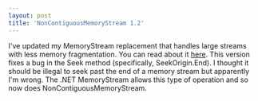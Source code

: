 ```yaml
---
layout: post
title: 'NonContiguousMemoryStream 1.2'
---
```

I've updated my MemoryStream replacement that handles large streams with less memory fragmentation. You can read about it [here](/blog/post/2008/03/09/noncontiguousmemorystream-revised). This version fixes a bug in the Seek method (specifically, SeekOrigin.End). I thought it should be illegal to seek past the end of a memory stream but apparently I'm wrong. The .NET MemoryStream allows this type of operation and so now does NonContiguousMemoryStream.
